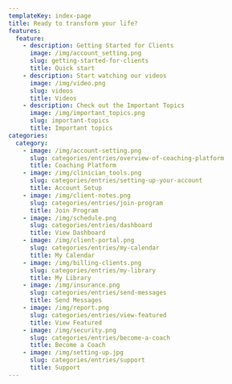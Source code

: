 ```yaml
---
templateKey: index-page
title: Ready to transform your life?
features:
  feature:
    - description: Getting Started for Clients
      image: /img/account_setting.png
      slug: getting-started-for-clients
      title: Quick start
    - description: Start watching our videos
      image: /img/video.png
      slug: videos
      title: Videos
    - description: Check out the Important Topics
      image: /img/important_topics.png
      slug: important-topics
      title: Important topics
categories:
  category:
    - image: /img/account-setting.png
      slug: categories/entries/overview-of-coaching-platform
      title: Coaching Platform
    - image: /img/clinician_tools.png
      slug: categories/entries/setting-up-your-account
      title: Account Setup
    - image: /img/client-notes.png
      slug: categories/entries/join-program
      title: Join Program
    - image: /img/schedule.png
      slug: categories/entries/dashboard
      title: View Dashboard
    - image: /img/client-portal.png
      slug: categories/entries/my-calendar
      title: My Calendar
    - image: /img/billing-clients.png
      slug: categories/entries/my-library
      title: My Library
    - image: /img/insurance.png
      slug: categories/entries/send-messages
      title: Send Messages
    - image: /img/report.png
      slug: categories/entries/view-featured
      title: View Featured
    - image: /img/security.png
      slug: categories/entries/become-a-coach
      title: Become a Coach
    - image: /img/setting-up.jpg
      slug: categories/entries/support
      title: Support
---
```



